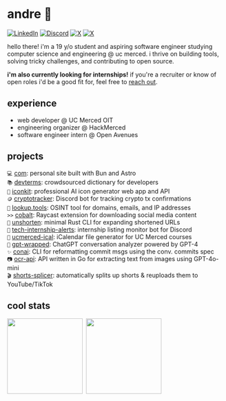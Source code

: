 # andre 🚀
[![LinkedIn](https://img.shields.io/badge/@aelew-0A66C2?logo=linkedin&logoColor=white)](https://www.linkedin.com/in/aelew)
[![Discord](https://img.shields.io/badge/@aelew-5865F2?logo=discord&logoColor=white)](https://discord.com/users/204594797812383744)
[![X](https://img.shields.io/badge/@aelew.com-0285FF?logo=bluesky&logoColor=white)](https://bsky.app/profile/aelew.com)
[![X](https://img.shields.io/badge/@aelew__-262626?logo=x&logoColor=white)](https://x.com/aelew_)

hello there! i'm a 19 y/o student and aspiring software engineer studying computer science and engineering @ uc merced. i thrive on building tools, solving tricky challenges, and contributing to open source.

**i'm also currently looking for internships!** if you're a recruiter or know of open roles i'd be a good fit for, feel free to [reach out](mailto:me@aelew.com).

## experience
- web developer @ UC Merced OIT
- engineering organizer @ HackMerced
- software engineer intern @ Open Avenues

## projects
`💻` [com](https://github.com/aelew/com): personal site built with Bun and Astro  
`📚` [devterms](https://github.com/aelew/devterms): crowdsourced dictionary for developers  
`🎨` [iconkit](https://iconkit.ai): professional AI icon generator web app and API  
`🪙` [cryptotracker](https://github.com/aelew/cryptotracker): Discord bot for tracking crypto tx confirmations  
`🔎` [lookup.tools](https://github.com/aelew/lookup.tools): OSINT tool for domains, emails, and IP addresses  
`>>` [cobalt](https://github.com/aelew/raycast-cobalt): Raycast extension for downloading social media content  
`🔗` [unshorten](https://github.com/aelew/unshorten): minimal Rust CLI for expanding shortened URLs  
`🔔` [tech-internship-alerts](https://github.com/aelew/tech-internship-alerts): internship listing monitor bot for Discord  
`📆` [ucmerced-ical](https://github.com/aelew/ucmerced-ical): iCalendar file generator for UC Merced courses  
`🎁` [gpt-wrapped](https://github.com/aelew/gpt-wrapped): ChatGPT conversation analyzer powered by GPT-4  
`✨` [conai](https://github.com/aelew/conai): CLI for reformatting commit msgs using the conv. commits spec  
`📷` [ocr-api](https://github.com/aelew/ocr-api): API written in Go for extracting text from images using GPT-4o-mini  
`🎬` [shorts-splicer](https://github.com/aelew/shorts-splicer): automatically splits up shorts & reuploads them to YouTube/TikTok  

<!---
meh

## technical skills
**languages**: TypeScript, JavaScript, Java, Python, HTML, CSS, Sass, C++, PHP, Rust, SQL  
**frameworks**: Next.js, Remix, Svelte, Tauri, Astro, Flask, Elysia, Express, Hono, Spring Boot, Tailwind CSS  
**libraries**: React, AWS SDK, Drizzle ORM, Prisma, jQuery, Selenium, tRPC, Meilisearch, OW2 ASM  
**databases**: MySQL, Postgres, SQLite, Redis, MongoDB, FaunaDB  
**misc**: Gradle, Maven, Cloudflare, Vercel, Coolify
&nbsp;
--->

## cool stats
<kbd>
  <picture>
    <source
      srcset="https://github-readme-stats.vercel.app/api?username=aelew&custom_title=GitHub%20Statistics&hide_rank=true&show_icons=true&line_height=22&text_bold=false&hide=issues&theme=github_dark&border_color=2F353D"
      media="(prefers-color-scheme: dark)"
    />
    <source
      srcset="https://github-readme-stats.vercel.app/api?username=aelew&custom_title=GitHub%20Statistics&hide_rank=true&show_icons=true&line_height=22&text_bold=false&hide=issues"
      media="(prefers-color-scheme: light), (prefers-color-scheme: no-preference)"
    />
    <img
      src="https://github-readme-stats.vercel.app/api?username=aelew&custom_title=GitHub%20Statistics&hide_rank=true&show_icons=true&line_height=22&text_bold=false&hide=issues"
      height="175"
    />
  </picture>
  <picture>
    <source
      srcset="https://github-readme-stats.vercel.app/api/top-langs/?username=aelew&layout=compact&langs_count=6&size_weight=0.27&count_weight=0.73&theme=github_dark&border_color=2F353D"
      media="(prefers-color-scheme: dark)"
    />
    <source
      srcset="https://github-readme-stats.vercel.app/api/top-langs/?username=aelew&layout=compact&langs_count=6&size_weight=0.27&count_weight=0.73"
      media="(prefers-color-scheme: light), (prefers-color-scheme: no-preference)"
    />
    <img
      src="https://github-readme-stats.vercel.app/api/top-langs/?username=aelew&layout=compact&langs_count=6&size_weight=0.27&count_weight=0.73"
      height="175"
    />
  </picture>
</kbd>

<!-- [![Holopin Board](https://holopin.me/aelew)](https://holopin.io/@aelew) -->
